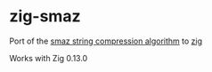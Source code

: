 # zig-smaz

Port of the [smaz string compression algorithm](https://github.com/antirez/smaz) to [zig](https://ziglang.org)

Works with Zig 0.13.0
